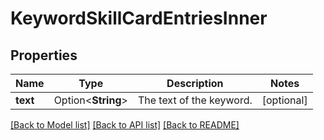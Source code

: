 # KeywordSkillCardEntriesInner

## Properties

Name | Type | Description | Notes
------------ | ------------- | ------------- | -------------
**text** | Option<**String**> | The text of the keyword. | [optional]

[[Back to Model list]](../README.md#documentation-for-models) [[Back to API list]](../README.md#documentation-for-api-endpoints) [[Back to README]](../README.md)


